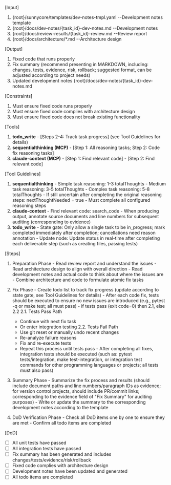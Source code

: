 [Input]
  1. {root}/sunnycore/templates/dev-notes-tmpl.yaml --Development notes template
  2. {root}/docs/dev-notes/{task_id}-dev-notes.md --Development notes
  3. {root}/docs/review-results/{task_id}-review.md --Review report
  4. {root}/docs/architecture/*.md --Architecture design

[Output]
  1. Fixed code that runs properly
  2. Fix summary (recommend presenting in MARKDOWN, including: changes, tests, evidence, risk, rollback; suggested format, can be adjusted according to project needs)
  3. Updated development notes {root}/docs/dev-notes/{task_id}-dev-notes.md

[Constraints]
  1. Must ensure fixed code runs properly
  2. Must ensure fixed code complies with architecture design
  3. Must ensure fixed code does not break existing functionality

[Tools]
  1. **todo_write**
    - [Steps 2-4: Track task progress] (see Tool Guidelines for details)
  2. **sequentialthinking (MCP)**
    - [Step 1: All reasoning tasks; Step 2: Code fix reasoning tasks]
  3. **claude-context (MCP)**
    - [Step 1: Find relevant code]
    - [Step 2: Find relevant code]

[Tool Guidelines]
  1. **sequentialthinking**
    - Simple task reasoning: 1-3 totalThoughts
    - Medium task reasoning: 3-5 totalThoughts
    - Complex task reasoning: 5-8 totalThoughts
    - If still uncertain after completing the original reasoning steps: nextThoughtNeeded = true
    - Must complete all configured reasoning steps
  2. **claude-context**
    - Find relevant code: search_code
    - When producing output, annotate source documents and line numbers for subsequent auditing (corresponding to evidence)
  3. **todo_write**
    - State gate: Only allow a single task to be in_progress; mark completed immediately after completion; cancellations need reason annotation
    - Update node: Update status in real-time after completing each deliverable step (such as creating files, passing tests)

[Steps]
  1. Preparation Phase
    - Read review report and understand the issues
    - Read architecture design to align with overall direction
    - Read development notes and actual code to think about where the issues are
    - Combine architecture and code to formulate atomic fix tasks

  2. Fix Phase
    - Create todo list to track fix progress (update according to state gate, see Tool Guidelines for details)
    - After each code fix, tests should be executed to ensure no new issues are introduced (e.g., pytest -q or make test; all must pass)
    - if tests pass (exit code=0) then 2.1, else 2.2
      2.1. Tests Pass Path
        - Continue with next fix task
        - Or enter integration testing
      2.2. Tests Fail Path
        - Use git reset or manually undo recent changes
        - Re-analyze failure reasons
        - Fix and re-execute tests
        - Repeat this process until tests pass
    - After completing all fixes, integration tests should be executed (such as: pytest tests/integration, make test-integration, or integration test commands for other programming languages or projects; all tests must also pass)

  3. Summary Phase
    - Summarize the fix process and results (should include document paths and line numbers/paragraph IDs as evidence; for version control projects, should include PR/commit links; corresponding to the evidence field of "Fix Summary" for auditing purposes)
    - Write or update the summary to the corresponding development notes according to the template

  4. DoD Verification Phase
    - Check all DoD items one by one to ensure they are met
    - Confirm all todo items are completed

[DoD]
  - [ ] All unit tests have passed
  - [ ] All integration tests have passed
  - [ ] Fix summary has been generated and includes changes/tests/evidence/risk/rollback
  - [ ] Fixed code complies with architecture design
  - [ ] Development notes have been updated and generated
  - [ ] All todo items are completed
